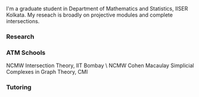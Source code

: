 I'm a graduate student in Department of Mathematics and Statistics, IISER Kolkata. My reseach is broadly on projective modules and complete intersections. 
### Research
### ATM Schools
NCMW Intersection Theory, IIT Bombay \\
NCMW Cohen Macaulay Simplicial Complexes in Graph Theory, CMI
### Tutoring
